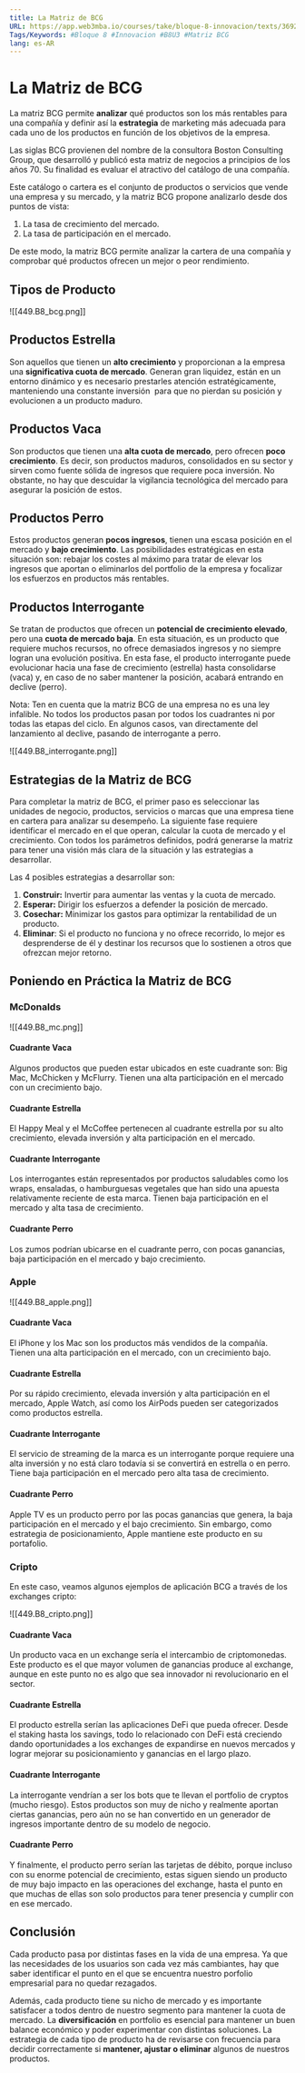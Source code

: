 ```yaml
---
title: La Matriz de BCG
URL: https://app.web3mba.io/courses/take/bloque-8-innovacion/texts/36927797-01-la-matriz-de-bcg
Tags/Keywords: #Bloque 8 #Innovacion #B8U3 #Matriz BCG
lang: es-AR
---
```

# La Matriz de BCG 
La matriz BCG permite **analizar** qué productos son los más rentables para una compañía y definir así la **estrategia** de marketing más adecuada para cada uno de los productos en función de los objetivos de la empresa.

Las siglas BCG provienen del nombre de la consultora Boston Consulting Group, que desarrolló y publicó esta matriz de negocios a principios de los años 70. Su finalidad es evaluar el atractivo del catálogo de una compañía. 

Este catálogo o cartera es el conjunto de productos o servicios que vende una empresa y su mercado, y la matriz BCG propone analizarlo desde dos puntos de vista:
1.  La tasa de crecimiento del mercado.
2.  La tasa de participación en el mercado.

De este modo, la matriz BCG permite analizar la cartera de una compañía y comprobar qué productos ofrecen un mejor o peor rendimiento.

## Tipos de Producto
![[449.B8_bcg.png]]

## Productos Estrella
Son aquellos que tienen un **alto crecimiento** y proporcionan a la empresa una **significativa cuota de mercado**. Generan gran liquidez, están en un entorno dinámico y es necesario prestarles atención estratégicamente, manteniendo una constante inversión  para que no pierdan su posición y evolucionen a un producto maduro.

## Productos Vaca
Son productos que tienen una **alta cuota de mercado**, pero ofrecen **poco crecimiento**. Es decir, son productos maduros, consolidados en su sector y sirven como fuente sólida de ingresos que requiere poca inversión. No obstante, no hay que descuidar la vigilancia tecnológica del mercado para asegurar la posición de estos.

## Productos Perro
Estos productos generan **pocos ingresos**, tienen una escasa posición en el mercado y **bajo crecimiento**. Las posibilidades estratégicas en esta situación son: rebajar los costes al máximo para tratar de elevar los ingresos que aportan o eliminarlos del portfolio de la empresa y focalizar los esfuerzos en productos más rentables.

## Productos Interrogante
Se tratan de productos que ofrecen un **potencial de crecimiento elevado**, pero una **cuota de mercado baja**. En esta situación, es un producto que requiere muchos recursos, no ofrece demasiados ingresos y no siempre logran una evolución positiva. En esta fase, el producto interrogante puede evolucionar hacia una fase de crecimiento (estrella) hasta consolidarse (vaca) y, en caso de no saber mantener la posición, acabará entrando en declive (perro).

Nota: Ten en cuenta que la matriz BCG de una empresa no es una ley infalible. No todos los productos pasan por todos los cuadrantes ni por todas las etapas del ciclo. En algunos casos, van directamente del lanzamiento al declive, pasando de interrogante a perro.

![[449.B8_interrogante.png]]

## Estrategias de la Matriz de BCG
Para completar la matriz de BCG, el primer paso es seleccionar las unidades de negocio, productos, servicios o marcas que una empresa tiene en cartera para analizar su desempeño. La siguiente fase requiere identificar el mercado en el que operan, calcular la cuota de mercado y el crecimiento. Con todos los parámetros definidos, podrá generarse la matriz para tener una visión más clara de la situación y las estrategias a desarrollar.

Las 4 posibles estrategias a desarrollar son:
1.  **Construir:** Invertir para aumentar las ventas y la cuota de mercado.
2.  **Esperar:** Dirigir los esfuerzos a defender la posición de mercado.
3.  **Cosechar:** Minimizar los gastos para optimizar la rentabilidad de un producto.
4.  **Eliminar**: Si el producto no funciona y no ofrece recorrido, lo mejor es desprenderse de él y destinar los recursos que lo sostienen a otros que ofrezcan mejor retorno.

## Poniendo en Práctica la Matriz de BCG
### McDonalds
![[449.B8_mc.png]]

#### Cuadrante Vaca
Algunos productos que pueden estar ubicados en este cuadrante son: Big Mac, McChicken y McFlurry. Tienen una alta participación en el mercado con un crecimiento bajo.

#### Cuadrante Estrella
El Happy Meal y el McCoffee pertenecen al cuadrante estrella por su alto crecimiento, elevada inversión y alta participación en el mercado.

#### Cuadrante Interrogante
Los interrogantes están representados por productos saludables como los wraps, ensaladas, o hamburguesas vegetales que han sido una apuesta relativamente reciente de esta marca. Tienen baja participación en el mercado y alta tasa de crecimiento.

#### Cuadrante Perro 
Los zumos podrían ubicarse en el cuadrante perro, con pocas ganancias, baja participación en el mercado y bajo crecimiento.

### Apple
![[449.B8_apple.png]]

#### Cuadrante Vaca
El iPhone y los Mac son los productos más vendidos de la compañía. Tienen una alta participación en el mercado, con un crecimiento bajo.

#### Cuadrante Estrella
Por su rápido crecimiento, elevada inversión y alta participación en el mercado, Apple Watch, así como los AirPods pueden ser categorizados como productos estrella.

#### Cuadrante Interrogante
El servicio de streaming de la marca es un interrogante porque requiere una alta inversión y no está claro todavía si se convertirá en estrella o en perro. Tiene baja participación en el mercado pero alta tasa de crecimiento.

#### Cuadrante Perro 
Apple TV es un producto perro por las pocas ganancias que genera, la baja participación en el mercado y el bajo crecimiento. Sin embargo, como estrategia de posicionamiento, Apple mantiene este producto en su portafolio.

### Cripto
En este caso, veamos algunos ejemplos de aplicación BCG a través de los exchanges cripto:

![[449.B8_cripto.png]]

#### Cuadrante Vaca 
Un producto vaca en un exchange sería el intercambio de criptomonedas. Este producto es el que mayor volumen de ganancias produce al exchange, aunque en este punto no es algo que sea innovador ni revolucionario en el sector. 

#### Cuadrante Estrella
El producto estrella serían las aplicaciones DeFi que pueda ofrecer. Desde el staking hasta los savings, todo lo relacionado con DeFi está creciendo dando oportunidades a los exchanges de expandirse en nuevos mercados y lograr mejorar su posicionamiento y ganancias en el largo plazo.

#### Cuadrante Interrogante
La interrogante vendrían a ser los bots que te llevan el portfolio de cryptos (mucho riesgo). Estos productos son muy de nicho y realmente aportan ciertas ganancias, pero aún no se han convertido en un generador de ingresos importante dentro de su modelo de negocio. 

#### Cuadrante Perro 
Y finalmente, el producto perro serían las tarjetas de débito, porque incluso con su enorme potencial de crecimiento, estas siguen siendo un producto de muy bajo impacto en las operaciones del exchange, hasta el punto en que muchas de ellas son solo productos para tener presencia y cumplir con en ese mercado. 

## Conclusión
Cada producto pasa por distintas fases en la vida de una empresa. Ya que las necesidades de los usuarios son cada vez más cambiantes, hay que saber identificar el punto en el que se encuentra nuestro porfolio empresarial para no quedar rezagados. 

Además, cada producto tiene su nicho de mercado y es importante satisfacer a todos dentro de nuestro segmento para mantener la cuota de mercado. La **diversificación** en portfolio es esencial para mantener un buen balance económico y poder experimentar con distintas soluciones. La estrategia de cada tipo de producto ha de revisarse con frecuencia para decidir correctamente si **mantener, ajustar o eliminar** algunos de nuestros productos.